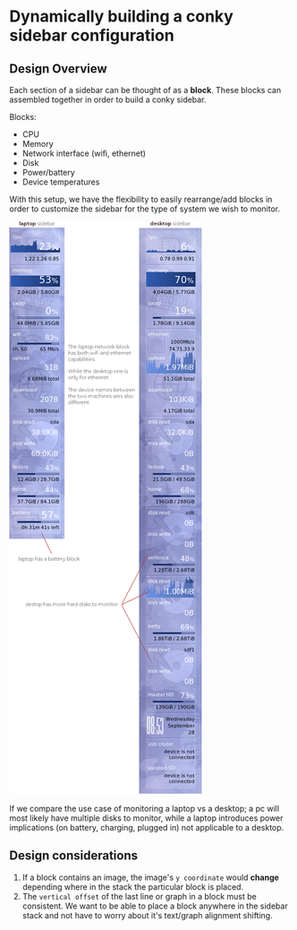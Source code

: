# Dynamically building a conky sidebar configuration
## Design Overview
Each section of a sidebar can be thought of as a **block**.  These blocks can assembled together in order to build a conky sidebar.

Blocks:

- CPU
- Memory
- Network interface (wifi, ethernet)
- Disk
- Power/battery
- Device temperatures

With this setup, we have the flexibility to easily rearrange/add blocks in order to customize the sidebar for the type of system we wish to monitor.

![system differences](system-differences.png)

If we compare the use case of monitoring a laptop vs a desktop; a pc will most likely have multiple disks to monitor, while a laptop introduces power implications (on battery, charging, plugged in) not applicable to a desktop.

## Design considerations
1. If a block contains an image, the image's `y coordinate` would **change** depending where in the stack the particular block is placed.
1. The `vertical offset` of the last line or graph in a block must be consistent.  We want to be able to place a block anywhere in the sidebar stack and not have to worry about it's text/graph alignment shifting.